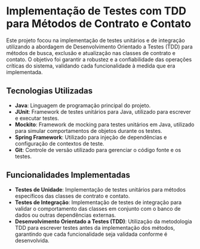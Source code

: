 # Implementação de Testes com TDD para Métodos de Contrato e Contato

Este projeto focou na implementação de testes unitários e de integração utilizando a abordagem de Desenvolvimento Orientado a Testes (TDD) para métodos de busca, exclusão e atualização nas classes de contrato e contato. O objetivo foi garantir a robustez e a confiabilidade das operações críticas do sistema, validando cada funcionalidade à medida que era implementada.

## Tecnologias Utilizadas

- **Java**: Linguagem de programação principal do projeto.
- **JUnit**: Framework de testes unitários para Java, utilizado para escrever e executar testes.
- **Mockito**: Framework de mocking para testes unitários em Java, utilizado para simular comportamentos de objetos durante os testes.
- **Spring Framework**: Utilizado para injeção de dependências e configuração de contextos de teste.
- **Git**: Controle de versão utilizado para gerenciar o código fonte e os testes.

## Funcionalidades Implementadas

- **Testes de Unidade**: Implementação de testes unitários para métodos específicos das classes de contrato e contato.
- **Testes de Integração**: Implementação de testes de integração para validar o comportamento das classes em conjunto com o banco de dados ou outras dependências externas.
- **Desenvolvimento Orientado a Testes (TDD)**: Utilização da metodologia TDD para escrever testes antes da implementação dos métodos, garantindo que cada funcionalidade seja validada conforme é desenvolvida.
